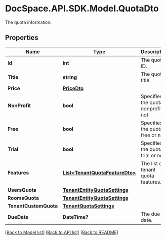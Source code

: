 # DocSpace.API.SDK.Model.QuotaDto
The quota information.

## Properties

Name | Type | Description | Notes
------------ | ------------- | ------------- | -------------
**Id** | **int** | The quota ID. | 
**Title** | **string** | The quota title. | 
**Price** | [**PriceDto**](PriceDto.md) |  | 
**NonProfit** | **bool** | Specifies if the quota is nonprofit or not. | 
**Free** | **bool** | Specifies if the quota is free or not. | 
**Trial** | **bool** | Specifies if the quota is trial or not. | 
**Features** | [**List&lt;TenantQuotaFeatureDto&gt;**](TenantQuotaFeatureDto.md) | The list of tenant quota features. | 
**UsersQuota** | [**TenantEntityQuotaSettings**](TenantEntityQuotaSettings.md) |  | [optional] 
**RoomsQuota** | [**TenantEntityQuotaSettings**](TenantEntityQuotaSettings.md) |  | [optional] 
**TenantCustomQuota** | [**TenantQuotaSettings**](TenantQuotaSettings.md) |  | [optional] 
**DueDate** | **DateTime?** | The due date. | [optional] 

[[Back to Model list]](../README.md#documentation-for-models) [[Back to API list]](../README.md#documentation-for-api-endpoints) [[Back to README]](../README.md)

